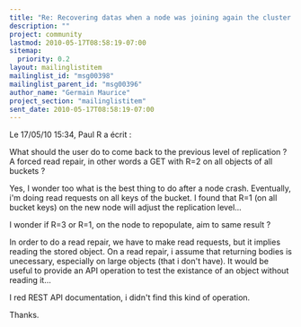 ```yaml
---
title: "Re: Recovering datas when a node was joining again the cluster (with	all node datas lost)"
description: ""
project: community
lastmod: 2010-05-17T08:58:19-07:00
sitemap:
  priority: 0.2
layout: mailinglistitem
mailinglist_id: "msg00398"
mailinglist_parent_id: "msg00396"
author_name: "Germain Maurice"
project_section: "mailinglistitem"
sent_date: 2010-05-17T08:58:19-07:00
---
```


Le 17/05/10 15:34, Paul R a écrit :

What should the user do to come back to the previous level of
replication ? A forced read repair, in other words a GET with R=2 on all
objects of all buckets ?

Yes, I wonder too what is the best thing to do after a node crash.
Eventually, i'm doing read requests on all keys of the bucket.
I found that R=1 (on all bucket keys) on the new node will adjust the 
replication level...

I wonder if R=3 or R=1, on the node to repopulate, aim to same result ?

In order to do a read repair, we have to make read requests, but it 
implies reading the stored object.
On a read repair, i assume that returning bodies is unecessary, 
especially on large objects (that i don't have).
It would be useful to provide an API operation to test the existance of 
an object without reading it...

I red REST API documentation, i didn't find this kind of operation.

Thanks.

